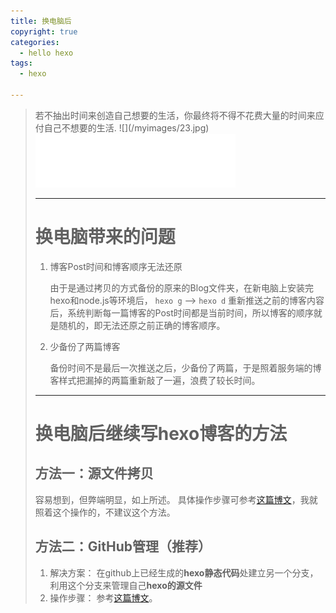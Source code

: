```yaml
---
title: 换电脑后
copyright: true
categories: 
  - hello hexo
tags: 
  - hexo

---
```

<blockquote class="blockquote-center">若不抽出时间来创造自己想要的生活，你最终将不得不花费大量的时间来应付自己不想要的生活.
![](/myimages/23.jpg)

<!-- more -->

<iframe frameborder="no" border="0" marginwidth="0" marginheight="0" width=320 height=86 src="//music.163.com/outchain/player?type=2&id=28587850&auto=1&height=66"></iframe>

---
# 换电脑带来的问题 #
1. 博客Post时间和博客顺序无法还原

	由于是通过拷贝的方式备份的原来的Blog文件夹，在新电脑上安装完hexo和node.js等环境后， `hexo g` ——> `hexo d` 重新推送之前的博客内容后，系统判断每一篇博客的Post时间都是当前时间，所以博客的顺序就是随机的，即无法还原之前正确的博客顺序。
2. 少备份了两篇博客

	备份时间不是最后一次推送之后，少备份了两篇，于是照着服务端的博客样式把漏掉的两篇重新敲了一遍，浪费了较长时间。

----------
# 换电脑后继续写hexo博客的方法 #
## 方法一：源文件拷贝 ##
容易想到，但弊端明显，如上所述。
具体操作步骤可参考[这篇博文](https://www.cnblogs.com/study-everyday/p/8902136.html)，我就照着这个操作的，不建议这个方法。

## 方法二：GitHub管理（推荐） ##
1. 解决方案：
在github上已经生成的**hexo静态代码**处建立另一个分支，利用这个分支来管理自己**hexo的源文件**
2. 操作步骤：
参考[这篇博文](https://blog.csdn.net/heimu24/article/details/81210640)。
